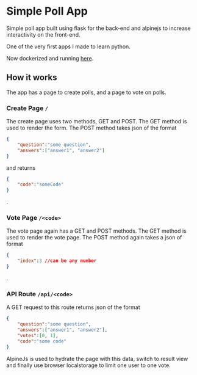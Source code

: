 # Simple Poll App

Simple poll app built using flask for the back-end and alpinejs to increase interactivity on the front-end.

One of the very first apps I made to learn python.

Now dockerized and running [here](http://poll.apaudel.com).

## How it works

The app has a page to create polls, and a page to vote on polls.

### Create Page `/`

The create page uses two methods, GET and POST. The GET method is used to render the form. The POST method takes json of the format

```json
{
    "question":"some question",
    "answers":["answer1", "answer2"]
}
```



 and returns 

```json
{
    "code":"someCode"
}
```

.



### Vote Page `/<code>`

The vote page again has a GET and POST methods. The GET method is used to render the vote page. The POST method again takes a json of format

```json
{
    "index":3 //can be any number
}
```



.

### API Route `/api/<code>`

A GET request to this route returns json of the format

```json
{
    "question":"some question",
    "answers":["answer1", "answer2"],
    "votes":[0, 1],
    "code":"some code"
}
```



AlpineJs is used to hydrate the page with this data, switch to result view and finally use browser localstorage to limit one user to one vote.
